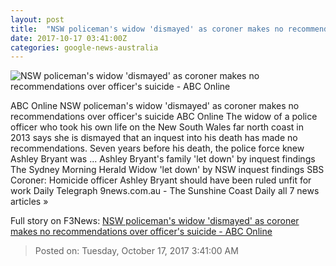```yaml
---
layout: post
title:  "NSW policeman's widow 'dismayed' as coroner makes no recommendations over officer's suicide - ABC Online"
date: 2017-10-17 03:41:00Z
categories: google-news-australia
---
```


![NSW policeman's widow 'dismayed' as coroner makes no recommendations over officer's suicide - ABC Online](http://www.abc.net.au/news/image/9058530-1x1-700x700.jpg)

ABC Online NSW policeman's widow 'dismayed' as coroner makes no recommendations over officer's suicide ABC Online The widow of a police officer who took his own life on the New South Wales far north coast in 2013 says she is dismayed that an inquest into his death has made no recommendations. Seven years before his death, the police force knew Ashley Bryant was ... Ashley Bryant's family 'let down' by inquest findings The Sydney Morning Herald Widow 'let down' by NSW inquest findings SBS Coroner: Homicide officer Ashley Bryant should have been ruled unfit for work Daily Telegraph 9news.com.au - The Sunshine Coast Daily all 7 news articles »


Full story on F3News: [NSW policeman's widow 'dismayed' as coroner makes no recommendations over officer's suicide - ABC Online](http://www.f3nws.com/n/yJQGkG)

> Posted on: Tuesday, October 17, 2017 3:41:00 AM
